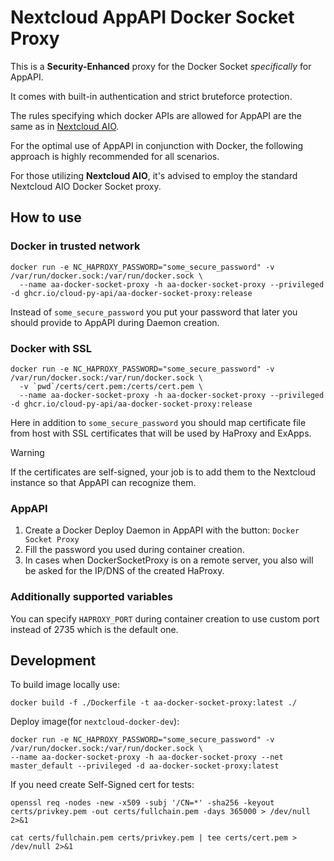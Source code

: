 # Nextcloud AppAPI Docker Socket Proxy

This is a **Security-Enhanced** proxy for the Docker Socket *specifically* for AppAPI.

It comes with built-in authentication and strict bruteforce protection.

The rules specifying which docker APIs are allowed for AppAPI are the same as in [Nextcloud AIO](https://github.com/nextcloud/all-in-one/tree/main/Containers/docker-socket-proxy).

For the optimal use of AppAPI in conjunction with Docker, the following approach is highly recommended for all scenarios.

For those utilizing **Nextcloud AIO**, it's advised to employ the standard Nextcloud AIO Docker Socket proxy.

## How to use

### Docker in trusted network

```shell
docker run -e NC_HAPROXY_PASSWORD="some_secure_password" -v /var/run/docker.sock:/var/run/docker.sock \
  --name aa-docker-socket-proxy -h aa-docker-socket-proxy --privileged -d ghcr.io/cloud-py-api/aa-docker-socket-proxy:release
```

Instead of `some_secure_password` you put your password that later you should provide to AppAPI during Daemon creation.

### Docker with SSL

```shell
docker run -e NC_HAPROXY_PASSWORD="some_secure_password" -v /var/run/docker.sock:/var/run/docker.sock \
  -v `pwd`/certs/cert.pem:/certs/cert.pem \
  --name aa-docker-socket-proxy -h aa-docker-socket-proxy --privileged -d ghcr.io/cloud-py-api/aa-docker-socket-proxy:release
```

Here in addition to `some_secure_password` you should map certificate file from host with SSL certificates that will be used by HaProxy and ExApps.

> [!WARNING]
> If the certificates are self-signed, your job is to add them to the Nextcloud instance so that AppAPI can recognize them.

### AppAPI

1. Create a Docker Deploy Daemon in AppAPI with the button: `Docker Socket Proxy`
2. Fill the password you used during container creation.
3. In cases when DockerSocketProxy is on a remote server, you also will be asked for the IP/DNS of the created HaProxy.

### Additionally supported variables

You can specify `HAPROXY_PORT` during container creation to use custom port instead of 2735 which is the default one.

## Development

To build image locally use:

```shell
docker build -f ./Dockerfile -t aa-docker-socket-proxy:latest ./
```

Deploy image(for `nextcloud-docker-dev`):

```shell
docker run -e NC_HAPROXY_PASSWORD="some_secure_password" -v /var/run/docker.sock:/var/run/docker.sock \
--name aa-docker-socket-proxy -h aa-docker-socket-proxy --net master_default --privileged -d aa-docker-socket-proxy:latest
```

If you need create Self-Signed cert for tests:

```shell
openssl req -nodes -new -x509 -subj '/CN=*' -sha256 -keyout certs/privkey.pem -out certs/fullchain.pem -days 365000 > /dev/null 2>&1
```

```shell
cat certs/fullchain.pem certs/privkey.pem | tee certs/cert.pem > /dev/null 2>&1
```
